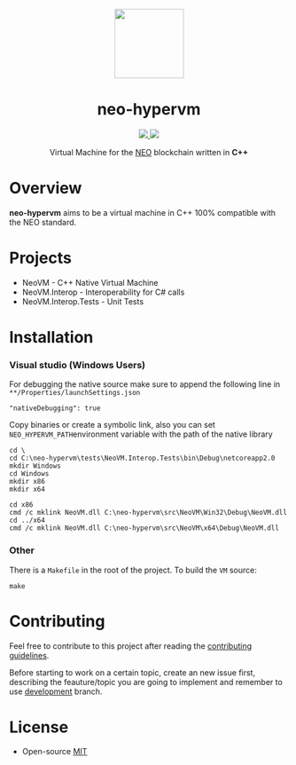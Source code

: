 <p align="center">
  <img src="http://res.cloudinary.com/vidsy/image/upload/v1503160820/CoZ_Icon_DARKBLUE_200x178px_oq0gxm.png" width="125px">
</p>

<h1 align="center">neo-hypervm</h1>

<p align="center">      
  <a href="https://travis-ci.org/CityOfZion/neo-hypervm">
    <img src="https://travis-ci.org/CityOfZion/neo-hypervm.svg?branch=master">
  </a>
  <a href="https://github.com/CityOfZion/neo-hypervm/blob/master/LICENSE.md">
    <img src="https://img.shields.io/badge/license-MIT-blue.svg">
  </a>
</p>

<p align="center">
    Virtual Machine for the <a href="https://neo.org">NEO</a> blockchain written in <b>C++</b>
</p>

# Overview

**neo-hypervm** aims to be a virtual machine in C++ 100% compatible with the NEO standard.

# Projects

* NeoVM - C++ Native Virtual Machine
* NeoVM.Interop - Interoperability for C# calls
* NeoVM.Interop.Tests - Unit Tests

# Installation

### Visual studio (Windows Users)
For debugging the native source make sure to append the following line in `**/Properties/launchSettings.json` 

```
"nativeDebugging": true
```
Copy binaries or create a symbolic link, also you can set `NEO_HYPERVM_PATH`environment variable with the path of the native library

```
cd \
cd C:\neo-hypervm\tests\NeoVM.Interop.Tests\bin\Debug\netcoreapp2.0
mkdir Windows
cd Windows
mkdir x86
mkdir x64

cd x86
cmd /c mklink NeoVM.dll C:\neo-hypervm\src\NeoVM\Win32\Debug\NeoVM.dll
cd ../x64
cmd /c mklink NeoVM.dll C:\neo-hypervm\src\NeoVM\x64\Debug\NeoVM.dll
```

### Other
There is a `Makefile` in the root of the project. To build the `VM` source:

```
make
```

# Contributing

Feel free to contribute to this project after reading the
[contributing guidelines](https://github.com/CityOfZion/neo-go/blob/master/CONTRIBUTING.md).

Before starting to work on a certain topic, create an new issue first,
describing the feauture/topic you are going to implement and remember to use [development](https://github.com/CityOfZion/neo-hypervm/tree/development) branch.

# License

- Open-source [MIT](https://github.com/CityOfZion/neo-hypervm/blob/master/LICENCE.md)
